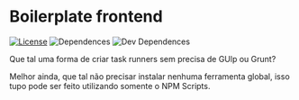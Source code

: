 # Boilerplate frontend
[![License](https://img.shields.io/badge/licence-MIT-blue.svg)](LICENSE)  ![Dependences](https://david-dm.org/kirmayrtomaz/boilerplate-frontend.svg) ![Dev Dependences](https://david-dm.org/kirmayrtomaz/boilerplate-frontend/dev-status.svg)


Que tal uma forma de criar task runners sem precisa de GUlp ou Grunt?

Melhor ainda, que tal não precisar instalar nenhuma ferramenta global, isso tupo pode ser feito utilizando somente o NPM Scripts.
